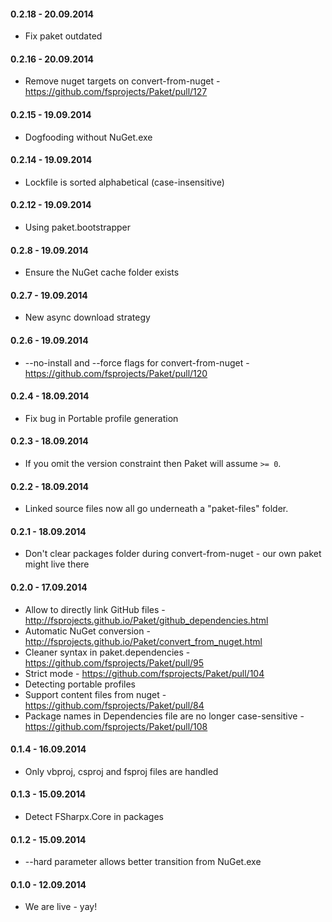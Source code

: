 #### 0.2.18 - 20.09.2014
* Fix paket outdated

#### 0.2.16 - 20.09.2014
* Remove nuget targets on convert-from-nuget - https://github.com/fsprojects/Paket/pull/127

#### 0.2.15 - 19.09.2014
* Dogfooding without NuGet.exe

#### 0.2.14 - 19.09.2014
* Lockfile is sorted alphabetical (case-insensitive)

#### 0.2.12 - 19.09.2014
* Using paket.bootstrapper

#### 0.2.8 - 19.09.2014
* Ensure the NuGet cache folder exists

#### 0.2.7 - 19.09.2014
* New async download strategy

#### 0.2.6 - 19.09.2014
* --no-install and --force flags for convert-from-nuget - https://github.com/fsprojects/Paket/pull/120

#### 0.2.4 - 18.09.2014
* Fix bug in Portable profile generation

#### 0.2.3 - 18.09.2014
* If you omit the version constraint then Paket will assume `>= 0`.

#### 0.2.2 - 18.09.2014
* Linked source files now all go underneath a "paket-files" folder.

#### 0.2.1 - 18.09.2014
* Don't clear packages folder during convert-from-nuget - our own paket might live there

#### 0.2.0 - 17.09.2014
* Allow to directly link GitHub files - http://fsprojects.github.io/Paket/github_dependencies.html
* Automatic NuGet conversion - http://fsprojects.github.io/Paket/convert_from_nuget.html
* Cleaner syntax in paket.dependencies - https://github.com/fsprojects/Paket/pull/95
* Strict mode - https://github.com/fsprojects/Paket/pull/104
* Detecting portable profiles
* Support content files from nuget - https://github.com/fsprojects/Paket/pull/84
* Package names in Dependencies file are no longer case-sensitive - https://github.com/fsprojects/Paket/pull/108

#### 0.1.4 - 16.09.2014
* Only vbproj, csproj and fsproj files are handled

#### 0.1.3 - 15.09.2014
* Detect FSharpx.Core in packages

#### 0.1.2 - 15.09.2014
* --hard parameter allows better transition from NuGet.exe

#### 0.1.0 - 12.09.2014
* We are live - yay!